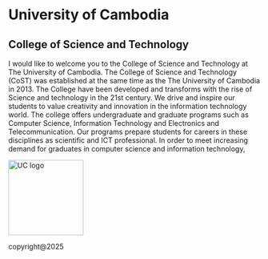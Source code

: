 <!DOCTYPE html>
<html>
<title> University of Cambodia </title>
<body>
<h1> University of Cambodia </h1>
<h2> College of Science and Technology </h2>
<p> 
I would like to welcome you to the College of Science and Technology at The University of Cambodia. The College of Science and Technology (CoST) was established at the same time as the The University of Cambodia in 2013. The College have been developed and transforms with the rise of Science and technology in the 21st century. We drive and inspire our students to value creativity and innovation in the information technology world. The college offers undergraduate and graduate programs such as Computer Science, Information Technology and Electronics and Telecommunication. Our programs prepare students for careers in these disciplines as scientific and ICT professional. In order to meet increasing demand for graduates in computer science and information technology,

</p>
<img src="https://www.google.com/url?sa=i&url=https%3A%2F%2Fm.facebook.com%2Funiversityofcambodia%2Fabout%2F&psig=AOvVaw3T1Qcjg-dJt4tiqStRPNhH&ust=1741830399016000&source=images&cd=vfe&opi=89978449&ved=0CBQQjRxqFwoTCLD-gIa2g4wDFQAAAAAdAAAAABAE" alt="UC logo" width="UC LOGO" height="150" width="150">
<p>

</p>

</body>
</html>
<footer> copyright@2025 </footer>
